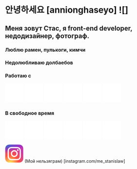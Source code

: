 # 안녕하세요 [annionghaseyo] ![] 
## Меня зовут Стас, я front-end developer, недодизайнер, фотограф.
### Люблю рамен, пулькоги, кимчи
### Недолюбливаю долбаебов

### Работаю c
![](./react.svg) ![](./typescript.svg) ![](./styledcomponents.svg) ![](./html5.svg) ![](./css3.svg) ![](./postgresql.svg)

### В свободное время
![](./adobelightroom.svg) ![](./adobephotoshop.svg) ![](./adobepremierepro.svg) ![](./kinopoisk.svg) ![](./youtube.svg) ![](./figma.svg)


![](./Instagram_logo_2016.svg) (Мой нельзяграм) [instagram.com/me_stanislaw]